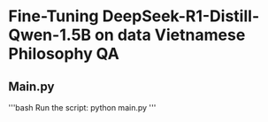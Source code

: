 #  Fine-Tuning DeepSeek-R1-Distill-Qwen-1.5B on data Vietnamese Philosophy QA
###

## Main.py 
'''bash
Run the script: python main.py
'''
